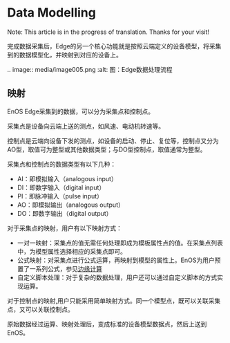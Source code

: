 # Data Modelling

Note: This article is in the progress of translation. Thanks for your visit!

完成数据采集后，Edge的另一个核心功能就是按照云端定义的设备模型，将采集到的数据模型化，并映射到对应的设备上。

.. image:: media/image005.png
   :alt: 图：Edge数据处理流程
   
## 映射

EnOS Edge采集到的数据，可以分为采集点和控制点。

采集点是设备向云端上送的测点，如风速、电动机转速等。

控制点是云端向设备下发的测点，如设备的启动、停止、复位等，控制点又分为AO型，取值可为整型或其他数据类型；与DO型控制点，取值通常为整型。

采集点和控制点的数据类型有以下几种：

- AI：即模拟输入（analogous input）
- DI：即数字输入（digital input）
- PI：即脉冲输入（pulse input）
- AO：即模拟输出（analogous output）
- DO：即数字输出（digital output）


对于采集点的映射，用户有以下映射方式：
- 一对一映射：采集点的值无需任何处理即成为模板属性点的值。在采集点列表中，为模型属性选择相应的采集点即可。
- 公式映射：对采集点进行公式运算，再映射到模型的属性上。EnOS为用户预置了一系列公式，参见[边缘计算](edge_computing)
- 自定义脚本处理：对于复杂的数据处理，用户还可以通过自定义脚本的方式实现运算。

对于控制点的映射,用户只能采用简单映射方式。同一个模型点，既可以关联采集点，又可以关联控制点。

原始数据经过运算、映射处理后，变成标准的设备模型数据点，然后上送到EnOS。

